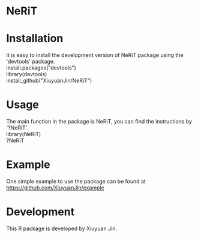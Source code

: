 # NeRiT

# Installation
It is easy to install the development version of NeRiT package using the 'devtools' package.  
install.packages("devtools")  
library(devtools)  
install_github("XiuyuanJin/NeRiT")  

# Usage
The main function in the package is NeRiT, you can find the instructions by '?NeRiT'.  
library(NeRiT)  
?NeRiT  

# Example
One simple example to use the package can be found at https://github.com/XiuyuanJin/example  

# Development
This R package is developed by Xiuyuan Jin.  
